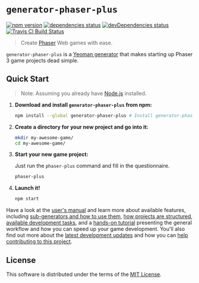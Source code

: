# `generator-phaser-plus`

[![npm version](https://img.shields.io/npm/v/generator-phaser-plus/next.svg?style=flat-square)](https://www.npmjs.com/package/generator-phaser-plus) [![dependencies status](https://david-dm.org/rblopes/generator-phaser-plus/status.svg?style=flat-square&path=packages/generator-phaser-plus)](https://david-dm.org/rblopes/generator-phaser-plus?path=packages/generator-phaser-plus/) [![devDependencies status](https://david-dm.org/rblopes/generator-phaser-plus/dev-status.svg?style=flat-square&path=packages/generator-phaser-plus)](https://david-dm.org/rblopes/generator-phaser-plus?path=packages/generator-phaser-plus/&type=dev) [![Travis CI Build Status](https://img.shields.io/travis/rblopes/generator-phaser-plus.svg?style=flat-square)](https://travis-ci.org/rblopes/generator-phaser-plus)

>   Create [Phaser](http://phaser.io/) Web games with ease.

`generator-phaser-plus` is a [Yeoman generator](http://yeoman.io/) that makes starting up Phaser 3 game projects dead simple.


## Quick Start

>   Note: Assuming you already have [Node.js](https://nodejs.org/) installed.

1.  **Download and install `generator-phaser-plus` from npm:**

    ```sh
    npm install --global generator-phaser-plus # Install generator-phaser-plus.
    ```

2.  **Create a directory for your new project and go into it:**

    ```sh
    mkdir my-awesome-game/
    cd my-awesome-game/
    ```

3.  **Start your new game project:**

    Just run the `phaser-plus` command and fill in the questionnaire.

    ```sh
    phaser-plus
    ```

4.  **Launch it!**

    ```sh
    npm start
    ```

Have a look at the [user's manual][m] and learn more about available features, including [sub-generators and how to use them][s], [how projects are structured][p], [available development tasks][t], and a [hands-on tutorial][g] presenting the general workflow and how you can speed up your game development. You'll also find out more about the [latest development updates][n] and how you can [help contributing to this project][c].


## License

This software is distributed under the terms of the [MIT License](../../LICENSE.md).


<!-- Links -->

[n]: ../../docs/news.md
[m]: ../../docs/index.md
[t]: ../../docs/tasks.md
[c]: ../../docs/contributing.md
[p]: ../../docs/project-layout.md
[g]: ../../docs/quick-start-guide.md
[s]: ../../docs/generator.md#sub-generators
